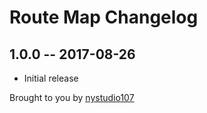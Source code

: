 # Route Map Changelog

## 1.0.0 -- 2017-08-26

* Initial release

Brought to you by [nystudio107](https://nystudio107.com)

